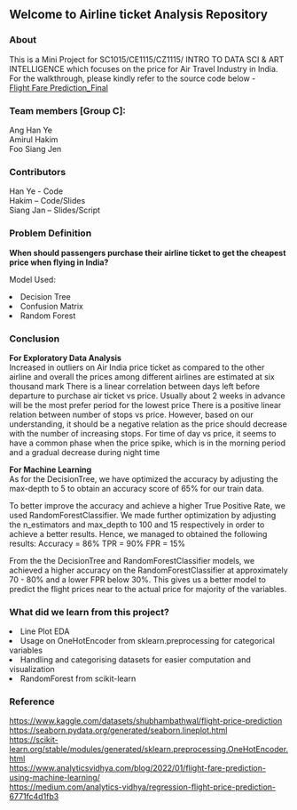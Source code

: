 ## Welcome to Airline ticket Analysis Repository 

### About 
This is a Mini Project for SC1015/CE1115/CZ1115/ INTRO TO DATA SCI & ART INTELLIGENCE which focuses on the price for Air Travel Industry in India. For the walkthrough, please kindly refer to the source code below - <br>
[Flight Fare Prediction_Final](http://localhost:8888/notebooks/ntu/Y1S2/SC1015/Mini-Project/Flight%20Fare%20Prediction_Final.ipynb)

### Team members [Group C]:
Ang Han Ye<br>
Amirul Hakim<br>
Foo Siang Jen<br>
    
### Contributors
Han Ye - Code <br>
Hakim – Code/Slides <br>
Siang Jan – Slides/Script <br>

### Problem Definition
<b>When should passengers purchase their airline ticket to get the cheapest price when flying in India?</b>

Model Used: 
<li>Decision Tree</li>
<li>Confusion Matrix</li>
<li>Random Forest</li>

### Conclusion
<b>For Exploratory Data Analysis</b>
<br>
Increased in outliers on Air India price ticket as compared to the other airline and overall the prices among different airlines are estimated at six thousand mark
There is a linear correlation between days left before departure to purchase air ticket vs price. Usually about 2 weeks in advance will be the most prefer period for the lowest price
There is a positive linear relation between number of stops vs price. However, based on our understanding, it should be a negative relation as the price should decrease with the number of increasing stops. 
For time of day vs price, it seems to have a common phase when the price spike, which is in the morning period and a gradual decrease during night time

<b>For Machine Learning</b>
<br>
As for the DecisionTree, we have optimized the accuracy by adjusting the max-depth to 5 to obtain an accuracy score of 65% for our train data.

To better improve the accuracy and achieve a higher True Positive Rate, we used RandomForestClassifier. We made further optimization by adjusting the n_estimators and max_depth to 100 and 15 respectively in order to achieve a better results. Hence, we managed to obtained the following results: Accuracy = 86% TPR = 90% FPR = 15%

From the the DecisionTree and RandomForestClassifier models, we achieved a higher accuracy on the RandomForestClassifier at approximately 70 - 80% and a lower FPR below 30%. This gives us a better model to predict the flight prices near to the actual price for majority of the variables.

### What did we learn from this project?
<li>Line Plot EDA</li>
<li>Usage on OneHotEncoder from sklearn.preprocessing for categorical variables</li>
<li>Handling and categorising datasets for easier computation and visualization</li>
<li>RandomForest from scikit-learn</li>

### Reference 
https://www.kaggle.com/datasets/shubhambathwal/flight-price-prediction<br>
https://seaborn.pydata.org/generated/seaborn.lineplot.html<br>
https://scikit-learn.org/stable/modules/generated/sklearn.preprocessing.OneHotEncoder.html<br>
https://www.analyticsvidhya.com/blog/2022/01/flight-fare-prediction-using-machine-learning/<br>
https://medium.com/analytics-vidhya/regression-flight-price-prediction-6771fc4d1fb3<br>
